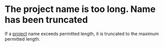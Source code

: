 
# The project name is too long. Name has been truncated

If a [project](b8bdf64f-5920-1ae9-16d0-b26d09524a30.md) name exceeds permitted length, it is truncated to the maximum permitted length.

